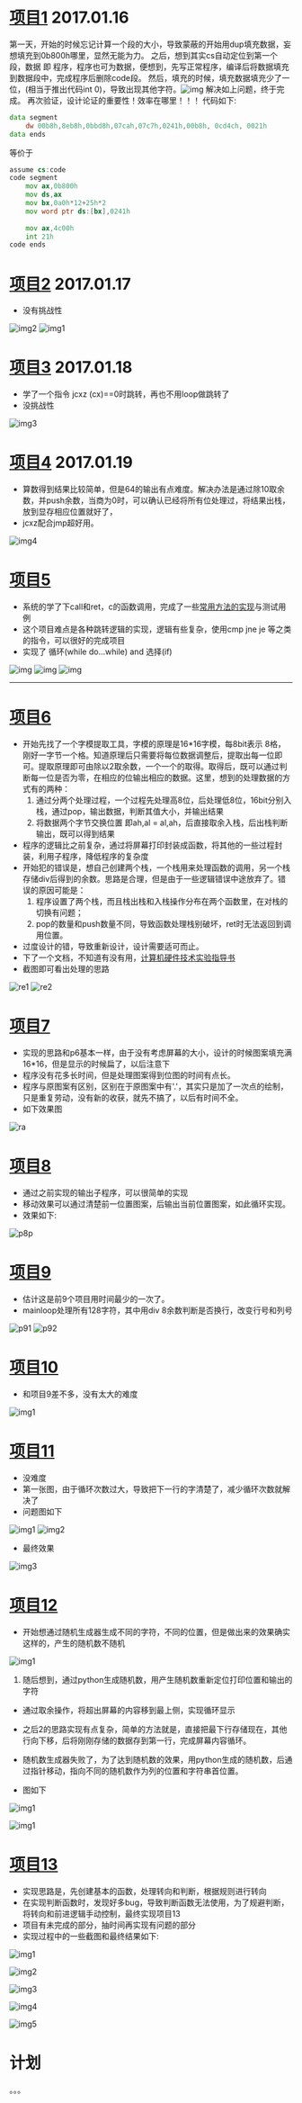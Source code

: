 # [项目1](https://github.com/ExFly/CsLearning/blob/master/Language/ASM/holiday/p1/p1.asm) 2017.01.16

第一天，开始的时候忘记计算一个段的大小，导致蒙蔽的开始用dup填充数据，妄想填充到0b800h哪里，显然无能为力。
之后，想到其实cs自动定位到第一个段，数据 即 程序，程序也可为数据，便想到，先写正常程序，编译后将数据填充到数据段中，完成程序后删除code段。
然后，填充的时候，填充数据填充少了一位，(相当于推出代码int 0)，导致出现其他字符。![img](p1/1.png)
解决如上问题，终于完成。
再次验证，设计论证的重要性！效率在哪里！！！
代码如下:
```asm
data segment
	dw 00b8h,8eb8h,0bbd8h,07cah,07c7h,0241h,00b8h, 0cd4ch, 0021h
data ends
```
等价于
```asm
assume cs:code
code segment
	mov ax,0b800h
	mov ds,ax
	mov bx,0a0h*12+25h*2
	mov word ptr ds:[bx],0241h
	
	mov ax,4c00h
	int 21h
code ends
```

# [项目2](https://github.com/ExFly/CsLearning/blob/master/Language/ASM/holiday/p2/p2.asm) 2017.01.17
* 没有挑战性

![img2](p2/1.png) ![img1](p2/result.png)

# [项目3](https://github.com/ExFly/CsLearning/blob/master/Language/ASM/holiday/p3/p3.asm) 2017.01.18
* 学了一个指令 jcxz (cx)==0时跳转，再也不用loop做跳转了
* 没挑战性

![img3](p3/1.png)

# [项目4](https://github.com/ExFly/CsLearning/blob/master/Language/ASM/holiday/p4/p41.asm) 2017.01.19
* 算数得到结果比较简单，但是64的输出有点难度。解决办法是通过除10取余数，并push余数，当商为0时，可以确认已经将所有位处理过，将结果出栈，放到显存相应位置就好了，
* jcxz配合jmp超好用。

![img4](p4/1.png)

# [项目5](https://github.com/ExFly/CsLearning/blob/master/Language/ASM/holiday/p5/p51.asm)
* 系统的学了下call和ret，c的函数调用，完成了一些[常用方法的实现](https://github.com/ExFly/CsLearning/blob/master/Language/ASM/subprocess)与测试用例
* 这个项目难点是各种跳转逻辑的实现，逻辑有些复杂，使用cmp jne je 等之类的指令，可以很好的完成项目
* 实现了 循环(while do...while) and 选择(if)

![img](p5/img/51_get_alph.png)
![img](p5/img/51_format_alph.png)
![img](p5/img/print_result.png)

------

# [项目6](https://github.com/ExFly/CsLearning/blob/master/Language/ASM/holiday/p6/p6.asm)
* 开始先找了一个字模提取工具，字模的原理是16*16字模，每8bit表示 8格，刚好一字节一个格。知道原理后只需要将每位数据调整后，提取出每一位即可。提取原理即可由除以2取余数，一个一个的取得。取得后，既可以通过判断每一位是否为零，在相应的位输出相应的数据。这里，想到的处理数据的方式有的两种：
	1. 通过分两个处理过程，一个过程先处理高8位，后处理低8位，16bit分别入栈，通过pop，输出数据，判断其值大小，并输出结果 
	2. 将数据两个字节交换位置 即ah,al = al,ah，后直接取余入栈，后出栈判断输出，既可以得到结果
* 程序的逻辑比之前复杂，通过将屏幕打印封装成函数，将其他的一些过程封装，利用子程序，降低程序的复杂度
* 开始犯的错误是，想自己创建两个栈，一个栈用来处理函数的调用，另一个栈存储div后得到的余数。思路是合理，但是由于一些逻辑错误中途放弃了。错误的原因可能是：
	1. 程序设置了两个栈，而且栈出栈和入栈操作分布在两个函数里，在对栈的切换有问题；
	2. pop的数量和push数量不同，导致函数处理栈别破坏，ret时无法返回到调用位置。
* 过度设计的错，导致重新设计，设计需要适可而止。
* 下了一个文档，不知道有没有用，[计算机硬件技术实验指导书](p6/计算机硬件技术实验指导书.doc)
* 截图即可看出处理的思路

![re1](p6/img/result1.png)
![re2](p6/img/result2.png)

# [项目7](https://github.com/ExFly/CsLearning/blob/master/Language/ASM/holiday/p7/p7.asm)
* 实现的思路和p6基本一样，由于没有考虑屏幕的大小，设计的时候图案填充满16*16，但是显示的时候扁了，以后注意下
* 程序没有花多长时间，但是处理图案得到位图的时间有点长。
* 程序与原图案有区别，区别在于原图案中有'.'，其实只是加了一次点的绘制，只是重复劳动，没有新的收获，就先不搞了，以后有时间不全。
* 如下效果图

![ra](p7/img/r1.gif)


# [项目8](https://github.com/ExFly/CsLearning/blob/master/Language/ASM/holiday/p8/p8.asm)
* 通过之前实现的输出子程序，可以很简单的实现
* 移动效果可以通过清楚前一位置图案，后输出当前位置图案，如此循环实现。
* 效果如下:

![p8p](p8/img/p8.gif)

# [项目9](https://github.com/ExFly/CsLearning/blob/master/Language/ASM/holiday/p9/p9.asm)
* 估计这是前9个项目用时间最少的一次了。
* mainloop处理所有128字符，其中用div 8余数判断是否换行，改变行号和列号

![p91](p9/img/p9.gif)
![p92](p9/img/p92.gif)

# [项目10](https://github.com/ExFly/CsLearning/blob/master/Language/ASM/holiday/p10/p10.asm)
* 和项目9差不多，没有太大的难度

![img1](p10/img/p10.gif)

# [项目11](https://github.com/ExFly/CsLearning/blob/master/Language/ASM/holiday/p11/p11.asm)
* 没难度
* 第一张图，由于循环次数过大，导致把下一行的字清楚了，减少循环次数就解决了
* 问题图如下

![img1](p11/img/p11-1.gif)
![img2](p11/img/p11-2.gif)

* 最终效果

![img3](p11/img/p11-3.gif)

# [项目12](https://github.com/ExFly/CsLearning/blob/master/Language/ASM/holiday/p12/p12.asm)
* 开始想通过随机生成器生成不同的字符，不同的位置，但是做出来的效果确实这样的，产生的随机数不随机

![img1](p12/img/p12-1.gif)

1. 随后想到，通过python生成随机数，用产生随机数重新定位打印位置和输出的字符
* 通过取余操作，将超出屏幕的内容移到最上侧，实现循环显示
* 之后2的思路实现有点复杂，简单的方法就是，直接把最下行存储现在，其他行向下移，后将刚刚存储的数据存到第一行，完成屏幕内容循环。
* 随机数生成器失败了，为了达到随机数的效果，用python生成的随机数，后通过指针移动，指向不同的随机数作为列的位置和字符串首位置。

* 图如下

![img1](p12/img/p12-2.gif)

![img1](p12/img/p12-3.gif)

# [项目13](https://github.com/ExFly/CsLearning/blob/master/Language/ASM/holiday/p13/p13.asm)
* 实现思路是，先创建基本的函数，处理转向和判断，根据规则进行转向
* 在实现判断函数时，发现好多bug，导致判断函数无法使用，为了规避判断，将转向和前进逻辑手动控制，最终实现项目13
* 项目有未完成的部分，抽时间再实现有问题的部分
* 实现过程中的一些截图和最终结果如下:

![img1](p13/img/1.gif)

![img2](p13/img/2.gif)

![img3](p13/img/3.gif)

![img4](p13/img/4.gif)

![img5](p13/img/5.gif)

# 计划
。。。
